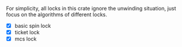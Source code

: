 For simplicity, all locks in this crate ignore the unwinding situation, just focus on the algorithms of different locks.

- [x] basic spin lock
- [x] ticket lock
- [x] mcs lock 
